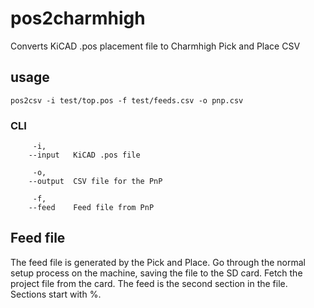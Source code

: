 # pos2charmhigh

Converts KiCAD .pos placement file to Charmhigh Pick and Place CSV

## usage
```
pos2csv -i test/top.pos -f test/feeds.csv -o pnp.csv
```

### CLI
```
     -i,
    --input   KiCAD .pos file

     -o,
    --output  CSV file for the PnP

     -f,
    --feed    Feed file from PnP
```


## Feed file
The feed file is generated by the Pick and Place. Go through the normal
setup process on the machine, saving the file to the SD card. Fetch the
project file from the card. The feed is the second section in the file.
Sections start with %.
